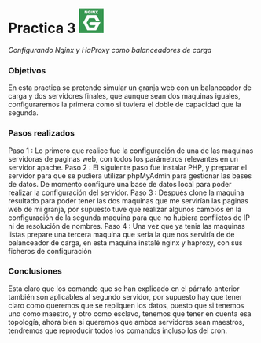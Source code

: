Practica 3 <img src="nginx.jpg" alt="Logotipo" width="50px" height="50px">
==========
*Configurando Nginx y HaProxy como balanceadores de carga*

### Objetivos
En esta practica se pretende simular un granja web con un balanceador de carga y dos servidores finales, que aunque sean dos maquinas iguales, configuraremos la primera como si tuviera el doble de capacidad que la segunda.

### Pasos realizados
Paso 1
    : Lo primero que realice fue la configuración de una de las maquinas servidoras de paginas web, con todos los parámetros relevantes en un servidor apache.
Paso 2
    : El siguiente paso fue instalar PHP, y preparar el servidor para que se pudiera utilizar phpMyAdmin para gestionar las bases de datos. De momento configure una base de datos local para poder realizar la configuración del servidor.
Paso 3
    : Después clone la maquina resultado para poder tener las dos maquinas que me servirían las paginas web de mi granja, por supuesto tuve que realizar algunos cambios en la configuración de la segunda maquina para que no hubiera conflictos de IP ni de resolución de nombres.
Paso 4
    : Una vez que ya tenia las maquinas listas prepare una tercera maquina que seria la que nos serviría de de balanceador de carga, en esta maquina instalé nginx y haproxy, con sus ficheros de configuración
### Conclusiones
Esta claro que los comando que se han explicado en el párrafo anterior también son aplicables al segundo servidor, por supuesto hay que tener claro como queremos que se repliquen los datos, puesto que si tenemos uno como maestro, y otro como esclavo, tenemos que tener en cuenta esa topología, ahora bien si queremos que ambos servidores sean maestros, tendremos que reproducir todos los comandos incluso los del cron. 
